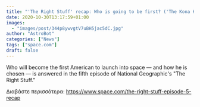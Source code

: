 ```yaml
---
title: "'The Right Stuff' recap: Who is going to be first? ('The Kona Kai Séance')"
date: 2020-10-30T13:17:59+01:00
images:
  - "images/post/344p8ywvgtV7uBH5jac5dC.jpg"
author: "AstroBot"
categories: ["News"]
tags: ["space.com"]
draft: false
---
```


Who will become the first American to launch into space — and how he is chosen — is answered in the fifth episode of National Geographic's "The Right Stuff." 

Διαβάστε περισσότερα: https://www.space.com/the-right-stuff-episode-5-recap

